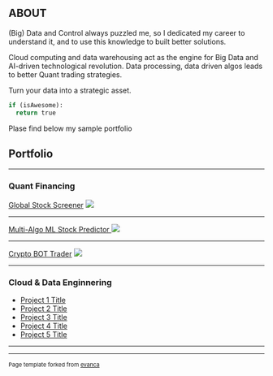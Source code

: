 ## ABOUT
(Big) Data and Control always puzzled me, so I dedicated my career to understand it, and to use this knowledge to built better solutions.


Cloud computing and data warehousing act as the engine for Big Data and AI-driven technological revolution. Data processing, data driven algos leads to better Quant trading strategies. 

Turn your data into a strategic asset.

```python
if (isAwesome):
  return true
```

Plase find below my sample portfolio

## Portfolio

---

### Quant Financing 

[Global Stock Screener](/sample_page)
<img src="images/dummy_thumbnail.jpg?raw=true"/>

---
[Multi-Algo ML Stock Predictor ](/pdf/sample_presentation.pdf)
<img src="images/dummy_thumbnail.jpg?raw=true"/>

---
[Crypto BOT Trader](http://example.com/)
<img src="images/dummy_thumbnail.jpg?raw=true"/>

---

### Cloud & Data Enginnering

- [Project 1 Title](http://example.com/)
- [Project 2 Title](http://example.com/)
- [Project 3 Title](http://example.com/)
- [Project 4 Title](http://example.com/)
- [Project 5 Title](http://example.com/)

---




---
<p style="font-size:11px">Page template forked from <a href="https://github.com/evanca/quick-portfolio">evanca</a></p>
<!-- Remove above link if you don't want to attibute -->
